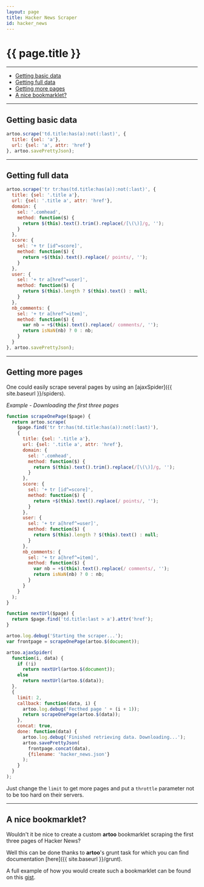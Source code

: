 ```yaml
---
layout: page
title: Hacker News Scraper
id: hacker_news
---
```


# {{ page.title }}

---

* [Getting basic data](#basic)
* [Getting full data](#full)
* [Getting more pages](#more)
* [A nice bookmarklet?](#bookmarklet)

---

<h2 id="basic">Getting basic data</h2>

```js
artoo.scrape('td.title:has(a):not(:last)', {
  title: {sel: 'a'},
  url: {sel: 'a', attr: 'href'}
}, artoo.savePrettyJson);
```

---

<h2 id="full">Getting full data</h2>

```js
artoo.scrape('tr tr:has(td.title:has(a)):not(:last)', {
  title: {sel: '.title a'},
  url: {sel: '.title a', attr: 'href'},
  domain: {
    sel: '.comhead',
    method: function($) {
      return $(this).text().trim().replace(/[\(\)]/g, '');
    }
  },
  score: {
    sel: '+ tr [id^=score]',
    method: function($) {
      return +$(this).text().replace(/ points/, '');
    }
  },
  user: {
    sel: '+ tr a[href^=user]',
    method: function($) {
      return $(this).length ? $(this).text() : null;
    }
  },
  nb_comments: {
    sel: '+ tr a[href^=item]',
    method: function($) {
      var nb = +$(this).text().replace(/ comments/, '');
      return isNaN(nb) ? 0 : nb;
    }
  }
}, artoo.savePrettyJson);
```

---

<h2 id="more">Getting more pages</h2>
One could easily scrape several pages by using an [ajaxSpider]({{ site.baseurl }}/spiders).

*Example - Downloading the first three pages*

```js
function scrapeOnePage($page) {
  return artoo.scrape(
    $page.find('tr tr:has(td.title:has(a)):not(:last)'),
    {
      title: {sel: '.title a'},
      url: {sel: '.title a', attr: 'href'},
      domain: {
        sel: '.comhead',
        method: function($) {
          return $(this).text().trim().replace(/[\(\)]/g, '');
        }
      },
      score: {
        sel: '+ tr [id^=score]',
        method: function($) {
          return +$(this).text().replace(/ points/, '');
        }
      },
      user: {
        sel: '+ tr a[href^=user]',
        method: function($) {
          return $(this).length ? $(this).text() : null;
        }
      },
      nb_comments: {
        sel: '+ tr a[href^=item]',
        method: function($) {
          var nb = +$(this).text().replace(/ comments/, '');
          return isNaN(nb) ? 0 : nb;
        }
      }
    }
  );
}

function nextUrl($page) {
  return $page.find('td.title:last > a').attr('href');
}

artoo.log.debug('Starting the scraper...');
var frontpage = scrapeOnePage(artoo.$(document));

artoo.ajaxSpider(
  function(i, data) {
    if (!i)
      return nextUrl(artoo.$(document));
    else
      return nextUrl(artoo.$(data));
  },
  {
    limit: 2,
    callback: function(data, i) {
      artoo.log.debug('Fecthed page ' + (i + 1));
      return scrapeOnePage(artoo.$(data));
    },
    concat: true,
    done: function(data) {
      artoo.log.debug('Finished retrieving data. Downloading...');
      artoo.savePrettyJson(
        frontpage.concat(data),
        {filename: 'hacker_news.json'}
      );
    }
  }
);
```

Just change the `limit` to get more pages and put a `throttle` parameter not to be too hard on their servers.

---

<h2 id="bookmarklet">A nice bookmarklet?</h2>

Wouldn't it be nice to create a custom **artoo** bookmarklet scraping the first three pages of Hacker News?

Well this can be done thanks to **artoo**'s grunt task for which you can find documentation [here]({{ site.baseurl }}/grunt).

A full example of how you would create such a bookmarklet can be found on this [gist](https://gist.github.com/Yomguithereal/5d792d88ad6f1fe7c15d).

